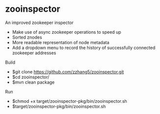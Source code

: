 zooinspector
============

An improved zookeeper inspector

- Make use of async zookeeper operations to speed up
- Sorted znodes
- More readable representation of node metadata
- Add a dropdown menu to record the history of successfully connected zookeeper addresses

Build
- $git clone https://github.com/zzhang5/zooinspector.git
- $cd zooinspector/
- $mvn clean package

Run
- $chmod +x target/zooinspector-pkg/bin/zooinspector.sh
- $target/zooinspector-pkg/bin/zooinspector.sh

